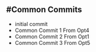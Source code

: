 #Common Commits
---
- initial commit
- Common Commit 1 From Opt4
- Common Commit 2 From Opt1
- Common Commit 3 From Opt5
